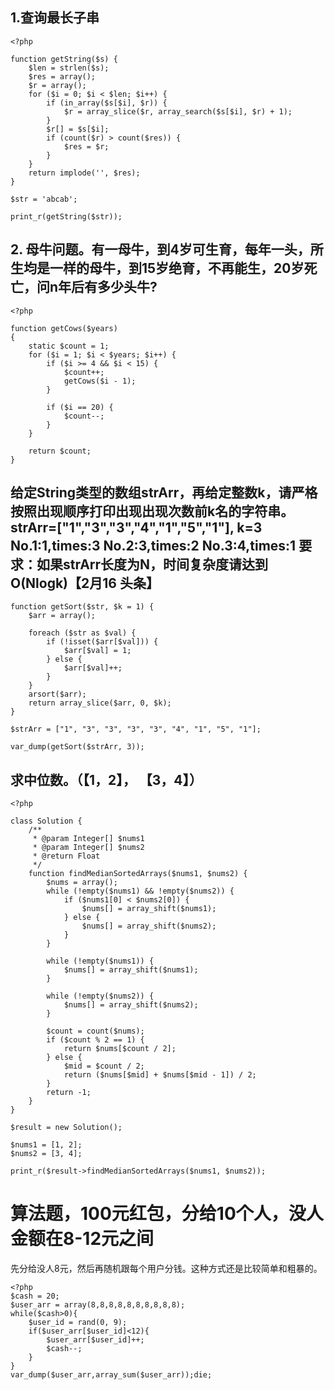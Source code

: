 ## 1.查询最长子串
```
<?php

function getString($s) {
	$len = strlen($s);
	$res = array();
	$r = array();
	for ($i = 0; $i < $len; $i++) {
		if (in_array($s[$i], $r)) {
			$r = array_slice($r, array_search($s[$i], $r) + 1);
		}
		$r[] = $s[$i];
		if (count($r) > count($res)) {
			$res = $r;
		}
	}
	return implode('', $res);
}

$str = 'abcab';

print_r(getString($str));
```

## 2. 母牛问题。有一母牛，到4岁可生育，每年一头，所生均是一样的母牛，到15岁绝育，不再能生，20岁死亡，问n年后有多少头牛?

```
<?php

function getCows($years) 
{
	static $count = 1;
	for ($i = 1; $i < $years; $i++) {
		if ($i >= 4 && $i < 15) {
			$count++;
			getCows($i - 1);
		}

		if ($i == 20) {
			$count--;
		}
	}

	return $count;
}
```

## 给定String类型的数组strArr，再给定整数k，请严格按照出现顺序打印出现出现次数前k名的字符串。strArr=["1","3","3","4","1","5","1"], k=3 No.1:1,times:3  No.2:3,times:2 No.3:4,times:1  要求：如果strArr长度为N，时间复杂度请达到O(Nlogk)【2月16 头条】
```
function getSort($str, $k = 1) {
	$arr = array();

	foreach ($str as $val) {
		if (!isset($arr[$val])) {
			$arr[$val] = 1;
		} else {
			$arr[$val]++;
		}
	}
	arsort($arr);
	return array_slice($arr, 0, $k);
}

$strArr = ["1", "3", "3", "3", "3", "4", "1", "5", "1"];

var_dump(getSort($strArr, 3));
```

## 求中位数。（【1，2】， 【3，4】）
```
<?php

class Solution {
	/**
	 * @param Integer[] $nums1
	 * @param Integer[] $nums2
	 * @return Float
	 */
	function findMedianSortedArrays($nums1, $nums2) {
		$nums = array();
		while (!empty($nums1) && !empty($nums2)) {
			if ($nums1[0] < $nums2[0]) {
				$nums[] = array_shift($nums1);
			} else {
				$nums[] = array_shift($nums2);
			}
		}

		while (!empty($nums1)) {
			$nums[] = array_shift($nums1);
		}

		while (!empty($nums2)) {
			$nums[] = array_shift($nums2);
		}

		$count = count($nums);
		if ($count % 2 == 1) {
			return $nums[$count / 2];
		} else {
			$mid = $count / 2;
			return ($nums[$mid] + $nums[$mid - 1]) / 2;
		}
		return -1;
	}
}

$result = new Solution();

$nums1 = [1, 2];
$nums2 = [3, 4];

print_r($result->findMedianSortedArrays($nums1, $nums2));
```
# 算法题，100元红包，分给10个人，没人金额在8-12元之间
先分给没人8元，然后再随机跟每个用户分钱。这种方式还是比较简单和粗暴的。
```
<?php
$cash = 20;
$user_arr = array(8,8,8,8,8,8,8,8,8,8);
while($cash>0){
    $user_id = rand(0, 9);
    if($user_arr[$user_id]<12){
        $user_arr[$user_id]++;
        $cash--;
    }
}
var_dump($user_arr,array_sum($user_arr));die;
```